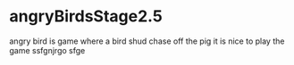 # angryBirdsStage2.5
angry bird is game where a bird shud chase off the pig
it is nice to play the
game ssfgnjrgo sfge
